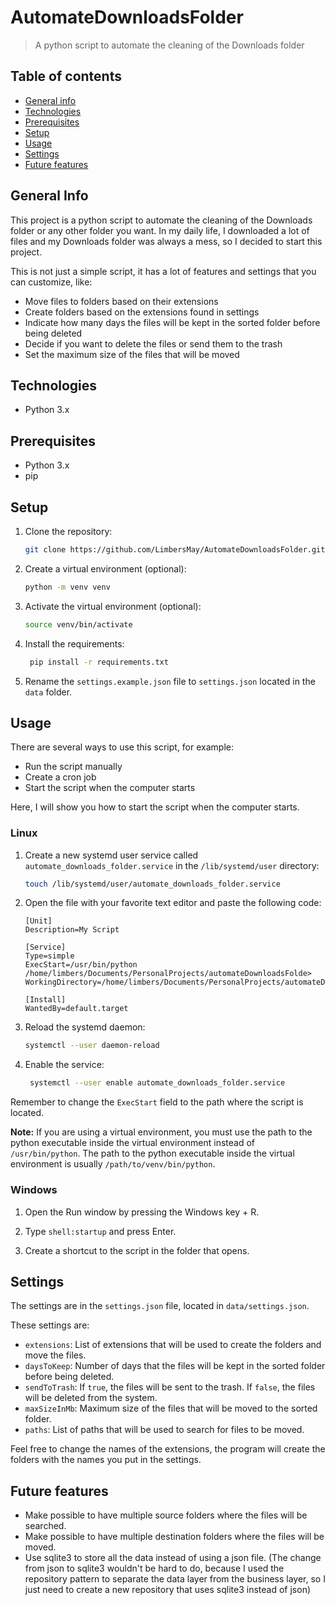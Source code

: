 
# AutomateDownloadsFolder
> A python script to automate the cleaning of the Downloads folder

## Table of contents
* [General info](#general-info)
* [Technologies](#technologies)
* [Prerequisites](#prerequisites)
* [Setup](#setup)
* [Usage](#usage)
* [Settings](#settings)
* [Future features](#future-features)

## General Info
This project is a python script to automate the cleaning of the Downloads folder or any other folder you want. 
In my daily life, I downloaded a lot of files and my Downloads folder was always a mess,
so I decided to start this project.

This is not just a simple script, it has a lot of features and settings that you can customize, like:
* Move files to folders based on their extensions
* Create folders based on the extensions found in settings
* Indicate how many days the files will be kept in the sorted folder before being deleted
* Decide if you want to delete the files or send them to the trash
* Set the maximum size of the files that will be moved

## Technologies
* Python 3.x

## Prerequisites
* Python 3.x
* pip

## Setup
1. Clone the repository:
   ```sh
   git clone https://github.com/LimbersMay/AutomateDownloadsFolder.git
   ```

2. Create a virtual environment (optional):
   ```sh
   python -m venv venv
   ```

3. Activate the virtual environment (optional):
   ```sh
   source venv/bin/activate
   ```

4. Install the requirements:
   ```sh
    pip install -r requirements.txt
    ```
   
5. Rename the `settings.example.json` file to `settings.json` located in the `data` folder.
## Usage
There are several ways to use this script, for example:
* Run the script manually
* Create a cron job
* Start the script when the computer starts

Here, I will show you how to start the script when the computer starts.

### Linux
1. Create a new systemd user service called `automate_downloads_folder.service` in the `/lib/systemd/user` directory:
   ```sh
   touch /lib/systemd/user/automate_downloads_folder.service
   ```

2. Open the file with your favorite text editor and paste the following code:
   ```
   [Unit]
   Description=My Script
   
   [Service]
   Type=simple
   ExecStart=/usr/bin/python /home/limbers/Documents/PersonalProjects/automateDownloadsFolde>
   WorkingDirectory=/home/limbers/Documents/PersonalProjects/automateDownloadsFolder
   
   [Install]
   WantedBy=default.target
    ```
   
3. Reload the systemd daemon:
   ```sh
   systemctl --user daemon-reload
   ```
   
4. Enable the service:
   ```sh
    systemctl --user enable automate_downloads_folder.service
    ```

Remember to change the `ExecStart` field to the path where the script is located.

**Note:**
If you are using a virtual environment,
you must use the path to the python executable inside the virtual environment instead of `/usr/bin/python`.
The path to the python executable inside the virtual environment is usually `/path/to/venv/bin/python`.

### Windows
1. Open the Run window by pressing the Windows key + R.

2. Type `shell:startup` and press Enter.

3. Create a shortcut to the script in the folder that opens.

## Settings
The settings are in the `settings.json` file, located in `data/settings.json`.

These settings are:
* `extensions`: List of extensions that will be used to create the folders and move the files.
* `daysToKeep`: Number of days that the files will be kept in the sorted folder before being deleted.
* `sendToTrash`: If `true`, the files will be sent to the trash. If `false`, the files will be deleted from the system.
* `maxSizeInMb`: Maximum size of the files that will be moved to the sorted folder.
* `paths`: List of paths that will be used to search for files to be moved.

Feel free to change the names of the extensions, 
the program will create the folders with the names you put in the settings.

## Future features
* Make possible to have multiple source folders where the files will be searched.
* Make possible to have multiple destination folders where the files will be moved.
* Use sqlite3 to store all the data instead of using a json file. (The change from json to sqlite3 wouldn't be hard to do, because I used the repository pattern to separate the data layer from the business layer, so I just need to create a new repository that uses sqlite3 instead of json)